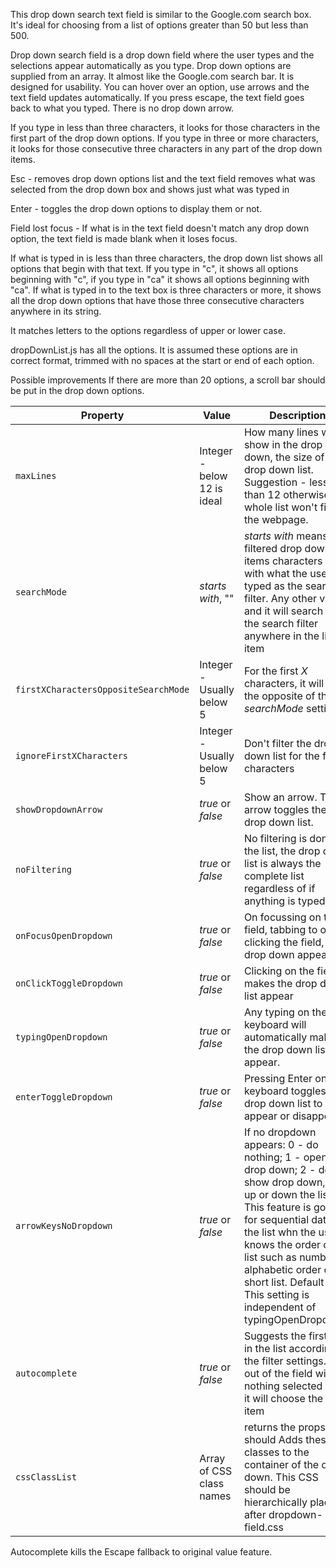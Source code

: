 This drop down search text field is similar to the Google.com search box. It's
ideal for choosing from a list of options greater than 50 but less than 500.

Drop down search field is a drop down field where the user types and the
selections appear automatically as you type. Drop down options are supplied from
an array. It almost like the Google.com search bar. It is designed for
usability. You can hover over an option, use arrows and the text field updates
automatically. If you press escape, the text field goes back to what you typed.
There is no drop down arrow.

If you type in less than three characters, it looks for those characters in the
first part of the drop down options. If you type in three or more characters, it
looks for those consecutive three characters in any part of the drop down items.

Esc - removes drop down options list and the text field removes what was
selected from the drop down box and shows just what was typed in

Enter - toggles the drop down options to display them or not.

Field lost focus - If what is in the text field doesn't match any drop down
option, the text field is made blank when it loses focus.

If what is typed in is less than three characters, the drop down list shows all
options that begin with that text. If you type in "c", it shows all options
beginning with "c", if you type in "ca" it shows all options beginning with
"ca". If what is typed in to the text box is three characters or more, it shows
all the drop down options that have those three consecutive characters anywhere
in its string.

It matches letters to the options regardless of upper or lower case.

dropDownList.js has all the options. It is assumed these options are in correct
format, trimmed with no spaces at the start or end of each option.

Possible improvements If there are more than 20 options, a scroll bar should be
put in the drop down options.

| Property                             | Value                       | Description                                                                                                                                                                                                                                                                                                                    |
| ------------------------------------ | --------------------------- | ------------------------------------------------------------------------------------------------------------------------------------------------------------------------------------------------------------------------------------------------------------------------------------------------------------------------------ |
| `maxLines`                           | Integer - below 12 is ideal | How many lines will show in the drop down, the size of the drop down list. Suggestion - less than 12 otherwise the whole list won't fit on the webpage.                                                                                                                                                                        |
| `searchMode`                         | _starts with_, ""           | _starts with_ means the filtered drop down list items characters start with what the user typed as the search filter. Any other value and it will search for the search filter anywhere in the list item                                                                                                                       |
| `firstXCharactersOppositeSearchMode` | Integer - Usually below 5   | For the first _X_ characters, it will do the opposite of the _searchMode_ setting.                                                                                                                                                                                                                                             |
| `ignoreFirstXCharacters`             | Integer - Usually below 5   | Don't filter the drop down list for the first _X_ characters                                                                                                                                                                                                                                                                   |
| `showDropdownArrow`                  | _true_ or _false_           | Show an arrow. The arrow toggles the drop down list.                                                                                                                                                                                                                                                                           |
| `noFiltering`                        | _true_ or _false_           | No filtering is done on the list, the drop down list is always the complete list regardless of if anything is typed.                                                                                                                                                                                                           |
| `onFocusOpenDropdown`                | _true_ or _false_           | On focussing on the field, tabbing to or clicking the field, the drop down appears                                                                                                                                                                                                                                             |
| `onClickToggleDropdown`              | _true_ or _false_           | Clicking on the field makes the drop down list appear                                                                                                                                                                                                                                                                          |
| `typingOpenDropdown`                 | _true_ or _false_           | Any typing on the keyboard will automatically make the drop down list appear.                                                                                                                                                                                                                                                  |
| `enterToggleDropdown`                | _true_ or _false_           | Pressing Enter on the keyboard toggles the drop down list to appear or disappear.                                                                                                                                                                                                                                              |
| `arrowKeysNoDropdown`                | _true_ or _false_           | If no dropdown appears: 0 - do nothing; 1 - open drop down; 2 - don't show drop down, go up or down the list. This feature is good for sequential data in the list whn the user knows the order of the list such as numbers, alphabetic order of a short list. Default - 0. This setting is independent of typingOpenDropdown. |
| `autocomplete`                       | _true_ or _false_           | Suggests the first item in the list according to the filter settings. Tab out of the field with nothing selected and it will choose the first item                                                                                                                                                                             |
| `cssClassList`                       | Array of CSS class names    | returns the props you should Adds these classes to the container of the drop down. This CSS should be hierarchically placed after dropdown-field.css                                                                                                                                                                           |

Autocomplete kills the Escape fallback to original value feature.
